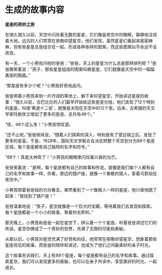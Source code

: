 # 生成的故事内容

**星座的奇妙之旅**

在很久很久以前，天空中闪烁着无数的星星，它们像是夜空中的眼睛，静静地注视着大地。远古的人们常常在夜晚仰望星空，他们发现，虽然星星们看起来密密麻麻，但有些星星总是组合在一起，形成各种各样的图案，而这些图案似乎永远不会改变。

有一天，一个小男孩问他的爸爸：“爸爸，天上的星星为什么总是那样排列呢？”爸爸微笑着说：“孩子，那些星星组成的图案叫做星座，它们就像是天空中的一幅幅美丽的图画。”

“那星座有多少个呢？”小男孩好奇地追问。

爸爸带着小男孩来到一片开阔的草地上，躺下来仰望星空，开始讲述星座的故事：“很久以前，古巴比伦的人们最早开始给这些星星分组，他们发现了12个特别的星座，叫做‘黄道十二宫’，就像是太阳在天空中的12个家。后来，古希腊的天文学家托勒玫又增加了更多的星座，总共有48个。”

“哇，48个这么多！”小男孩惊叹道。

“还不止呢，”爸爸继续说，“随着人们探索的深入，特别是有了望远镜之后，发现了更多的星星。于是，1928年，国际天文学联合会决定把整个天空划分为88个星座区域，每个星座都有自己独特的名字和符号。”

“88个！真是太神奇了！”小男孩的眼睛里闪烁着兴奋的光芒。

爸爸笑着说：“是啊，每个星座都有自己的故事和传说，就像是我们每个人都有自己的名字和故事一样。你看，那边的猎户座，就像一个勇敢的猎人，拿着弓箭站在夜空中。”

小男孩顺着爸爸指的方向看去，果然看到了一个像猎人一样的星座，他兴奋地跳了起来：“我找到了猎户座！”

爸爸温柔地说：“孩子，星空就像是一个巨大的宝藏，等待着我们去发现和探索。每个星座都是一个小小的故事，等着你去聆听。”

那天晚上，小男孩和爸爸一起在星空下，辨认着一个个星座，听着爸爸讲述它们的传说。星空仿佛成了一个奇妙的世界，充满了无限的可能和奥秘。

从那以后，小男孩对星空充满了好奇和向往，他常常在夜晚仰望星空，想象着那些星座背后的故事。而爸爸的陪伴和讲述，也成为了他们之间最美好的亲子时光。

这个故事告诉我们，天上有88个星座，每个星座都有自己的名字和故事。通过探索星空，我们可以发现更多的奥秘，也可以在亲子共读中，享受美好的时光，一起成长。